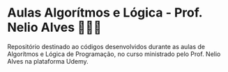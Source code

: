 # Aulas Algorítmos e Lógica - Prof. Nelio Alves 👩🏻‍💻

Repositório destinado ao códigos desenvolvidos durante as aulas de Algorítmos e Lógica de Programação, no curso ministrado pelo Prof. Nelio Alves na plataforma Udemy.
